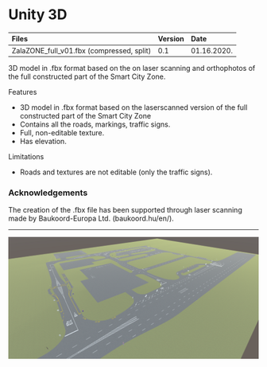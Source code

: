 ﻿# Unity 3D

| Files  | Version  | Date |
| :------------ |:---------------|:-----|
| ZalaZONE_full_v01.fbx (compressed, split)     | 0.1 | 01.16.2020. |

3D model in .fbx format based on the on laser scanning and orthophotos of the full constructed part of the Smart City Zone.

Features
- 3D model in .fbx format based on the laserscanned version of the full constructed part of the Smart City Zone
- Contains all the roads, markings, traffic signs.
- Full, non-editable texture.
- Has elevation.

Limitations
- Roads and textures are not editable (only the traffic signs).

### Acknowledgements
The creation of the .fbx file has been supported through laser scanning made by Baukoord-Europa Ltd. (baukoord.hu/en/).

***

![](https://github.com/BMEAutomatedDrive/ZalaZONE-automotive-proving-ground-virtual-simulation-models/blob/master/Unity3D/Pictures/ScreenShot02.png)
